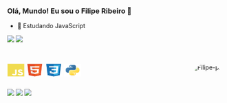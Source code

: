### Olá, Mundo! Eu sou o Filipe Ribeiro 👋


- 🌱 Estudando JavaScript

<picture>

<source 
  srcset="https://github-readme-stats.vercel.app/api?username=FiilipeRibeiro&show_icons=true&theme=dark"
  media="(prefers-color-scheme: dark)"/>
  
<source
  srcset="https://github-readme-stats.vercel.app/api?username=FiilipeRibeiro&show_icons=true"
  media="(prefers-color-scheme: light), (prefers-color-scheme: no-preference)"/>
  
<img src="https://github-readme-stats.vercel.app/api?username=anuraghazra&show_icons=true" />

</picture>

<picture>

<img height="132.5em" src="https://github-readme-stats.vercel.app/api/top-langs/?username=FiilipeRibeiro&show_icons=true&theme=dark" />

</picture>

##

<div style="display: inline_block"><br>

  <img align="center" alt="Rafa-Js" height="30" width="40" src="https://raw.githubusercontent.com/devicons/devicon/master/icons/javascript/javascript-plain.svg">
  
  <img align="center" alt="Rafa-HTML" height="30" width="40" src="https://raw.githubusercontent.com/devicons/devicon/master/icons/html5/html5-original.svg">
  
  <img align="center" alt="Rafa-CSS" height="30" width="40" src="https://raw.githubusercontent.com/devicons/devicon/master/icons/css3/css3-original.svg">
  
  <img align="center" alt="Rafa-Python" height="30" width="40" src="https://raw.githubusercontent.com/devicons/devicon/master/icons/python/python-original.svg">
  
  <img align="right" alt="Filipe-pic" height="150" style="border-radius:50px;" src="https://cdn.discordapp.com/attachments/1078878078467592255/1078879265715654747/Gif-Filipe.gif">
  
</div>

##

<div> 

  <a href="https://instagram.com/Fiiliperibeiro_" target="_blank"><img src="https://img.shields.io/badge/-Instagram-%23E4405F?style=for-the-badge&logo=instagram&logoColor=white" target="_blank"></a>
  <a href = "mailto:Filipecaldas3999@gmail.com"><img src="https://img.shields.io/badge/-Gmail-%23333?style=for-the-badge&logo=gmail&logoColor=white" target="_blank"></a>
  <a href="https://www.linkedin.com/in/filipe-ribeiro-caldas-67a836258/" target="_blank"><img src="https://img.shields.io/badge/-LinkedIn-%230077B5?style=for-the-badge&logo=linkedin&logoColor=white" target="_blank"></a> 
  
</div>
